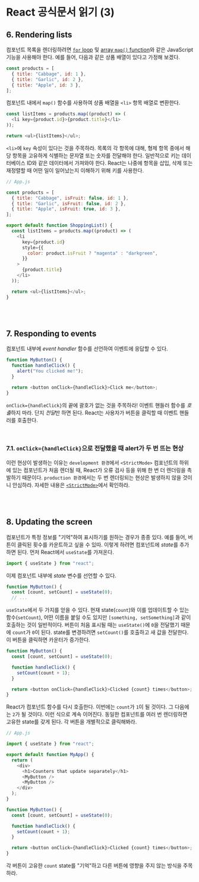 # React 공식문서 읽기 (3)

## 6. Rendering lists

컴포넌트 목록을 렌더링하려면 [`for` loop](https://developer.mozilla.org/en-US/docs/Web/JavaScript/Reference/Statements/for) 및 [array `map()` function](https://developer.mozilla.org/en-US/docs/Web/JavaScript/Reference/Global_Objects/Array/map)와 같은 JavaScript 기능을 사용해야 한다.
예를 들어, 다음과 같은 상품 배열이 있다고 가정해 보겠다.

```javascript
const products = [
  { title: "Cabbage", id: 1 },
  { title: "Garlic", id: 2 },
  { title: "Apple", id: 3 },
];
```

컴포넌트 내에서 `map()` 함수를 사용하여 상품 배열을 `<li>` 항목 배열로 변환한다.

```javascript
const listItems = products.map((product) => (
  <li key={product.id}>{product.title}</li>
));

return <ul>{listItems}</ul>;
```

`<li>`에 `key` 속성이 있다는 것을 주목하라. 목록의 각 항목에 대해, 형제 항목 중에서 해당 항목을 고유하게 식별하는 문자열 또는 숫자를 전달해야 한다. 일반적으로 키는 데이터베이스 ID와 같은 데이터에서 가져와야 한다. React는 나중에 항목을 삽입, 삭제 또는 재정렬할 때 어떤 일이 일어났는지 이해하기 위해 키를 사용한다.

```javascript
// App.js

const products = [
  { title: "Cabbage", isFruit: false, id: 1 },
  { title: "Garlic", isFruit: false, id: 2 },
  { title: "Apple", isFruit: true, id: 3 },
];

export default function ShoppingList() {
  const listItems = products.map((product) => (
    <li
      key={product.id}
      style={{
        color: product.isFruit ? "magenta" : "darkgreen",
      }}
    >
      {product.title}
    </li>
  ));

  return <ul>{listItems}</ul>;
}
```

<br><br>

## 7. Responding to events

컴포넌트 내부에 _event handler_ 함수를 선언하여 이벤트에 응답할 수 있다.

```javascript
function MyButton() {
  function handleClick() {
    alert("You clicked me!");
  }

  return <button onClick={handleClick}>Click me</button>;
}
```

`onClick={handleClick}`의 끝에 괄호가 없는 것을 주목하라! 이벤트 핸들러 함수를 *호출*하지 마라. 단지 *전달*만 하면 된다. React는 사용자가 버튼을 클릭할 때 이벤트 핸들러를 호출한다.

<br>

### 7.1. `onClick={handleClick}`으로 전달했을 때 alert가 두 번 뜨는 현상

이런 현상이 발생하는 이유는 `development 환경`에서 `<StrictMode>` 컴포넌트의 하위에 있는 컴포넌트가 처음 렌더될 때, React가 오류 검사 등을 위해 한 번 더 렌더링을 촉발하기 때문이다. `production 환경`에서는 두 번 렌더링되는 현상은 발생하지 않을 것이니 안심하라. 자세한 내용은 [`<StrictMode>`](https://react-ko.dev/reference/react/StrictMode)에서 확인하라.

<br><br>

## 8. Updating the screen

컴포넌트가 특정 정보를 "기억"하여 표시하기를 원하는 경우가 종종 있다. 예를 들어, 버튼이 클릭된 횟수를 카운트하고 싶을 수 있따. 이렇게 하려면 컴포넌트에 *state*를 추가하면 된다.
먼저 React에서 `useState`를 가져온다.

```javascript
import { useState } from "react";
```

이제 컴포넌트 내부에 _state_ 변수를 선언할 수 있다.

```javascript
function MyButton() {
  const [count, setCount] = useState(0);
  // ...
```

`useState`에서 두 가지를 얻을 수 있다. 현재 state(`count`)와 이를 업데이트할 수 있는 함수(`setCount`), 어떤 이름을 붙일 수도 있지만 `[something, setSomething]`과 같이 호출하는 것이 일반적이다.
버튼이 처음 표시될 때는 `useState()`에 `0`을 전달했기 때문에 `count`가 `0`이 된다. state를 변경하려면 `setCount()`를 호출하고 새 값을 전달한다. 이 버튼을 클릭하면 카운터가 증가한다.

```javascript
function MyButton() {
  const [count, setCount] = useState(0);

  function handleClick() {
    setCount(count + 1);
  }

  return <button onClick={handleClick}>Clicked {count} times</button>;
}
```

React가 컴포넌트 함수를 다시 호출한다. 이번에는 `count`가 `1`이 될 것이다. 그 다음에는 `2`가 될 것이다. 이런 식으로 계속 이어진다.
동일한 컴포넌트를 여러 번 렌더링하면 고유한 state를 갖게 된다. 각 버튼을 개별적으로 클릭해봐라.

```javascript
// App.js

import { useState } from "react";

export default function MyApp() {
  return (
    <div>
      <h1>Counters that update separately</h1>
      <MyButton />
      <MyButton />
    </div>
  );
}

function MyButton() {
  const [count, setCount] = useState(0);

  function handleClick() {
    setCount(count + 1);
  }

  return <button onClick={handleClick}>Clicked {count} times</button>;
}
```

각 버튼이 고유한 `count` state를 "기억"하고 다른 버튼에 영향을 주지 않는 방식을 주목하라.

<br><br>

